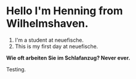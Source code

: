 <h1>Hello I'm Henning from Wilhelmshaven.</h1>

<ol>
  <li>I'm a student at neuefische.</li>
  <li>This is my first day at neuefische.</li>
</ol>

<strong> Wie oft arbeiten Sie im Schlafanzug? Never ever. </strong>

Testing.
